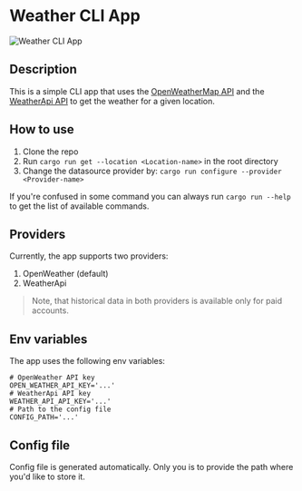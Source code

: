 # Weather CLI App

![Weather CLI App](https://newsonair.gov.in/writereaddata/News_Pictures/MIS/2022/Feb/NPIC-202221784443.jpg)

## Description

This is a simple CLI app that uses the [OpenWeatherMap API](https://openweathermap.org/api) and the [WeatherApi API](https://www.weatherapi.com/) to get the weather for a given location.

## How to use

1. Clone the repo
2. Run `cargo run get --location <Location-name>` in the root directory
3. Change the datasource provider by: `cargo run configure --provider <Provider-name>`

If you're confused in some command you can always run `cargo run --help` to get the list of available commands.

## Providers

Currently, the app supports two providers:
1. OpenWeather (default)
2. WeatherApi

> Note, that historical data in both providers is available only for paid accounts.

## Env variables

The app uses the following env variables:
```dotenv
# OpenWeather API key
OPEN_WEATHER_API_KEY='...'
# WeatherApi API key
WEATHER_API_API_KEY='...'
# Path to the config file
CONFIG_PATH='...'
```

## Config file

Config file is generated automatically. Only you is to provide the path where you'd like to store it.
